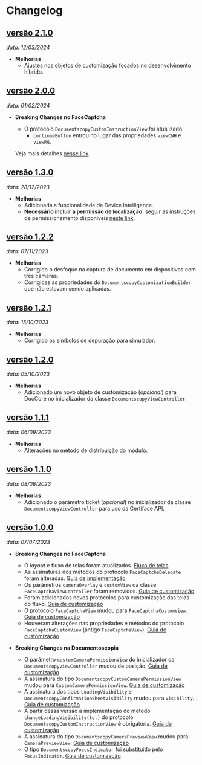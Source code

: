 # Changelog

## [versão 2.1.0](https://github.com/oititec/ios-modules-2d/releases/tag/2.1.0)
_data: 12/03/2024_

- **Melhorias**
    - Ajustes nos objetos de customização focados no desenvolvimento híbrido.

## [versão 2.0.0](https://github.com/oititec/ios-modules-2d/releases/tag/2.0.0)
_data: 01/02/2024_

- **Breaking Changes no FaceCaptcha**
    - O protocolo `DocumentscopyCustomInstructionView` foi atualizado. 
      - `continueButton` entrou no lugar das propriedades `viewCNH` e `viewRG`.
  
    Veja mais detalhes [nesse link](https://devcenter.certiface.io/docs/customizacao-doccore-ios#1-tela-inicial)

## [versão 1.3.0](https://github.com/oititec/ios-modules-2d/releases/tag/1.3.0)
_data: 28/12/2023_

- **Melhorias**
    - Adicionada a funcionalidade de Device Intelligence.
    - **Necessário incluir a permissão de localização**: seguir as instruções de permissionamento disponíveis [neste link](https://devcenter.certiface.io/docs/guia-de-instalacao-ios#permiss%C3%B5es-de-acesso).

## [versão 1.2.2](https://github.com/oititec/ios-modules-2d/releases/tag/1.2.2)
_data: 07/11/2023_

- **Melhorias**
    - Corrigido o desfoque na captura de documento em dispositivos com três câmeras.
    - Corrigidas as propriedades do `DocumentscopyCustomizationBuilder` que não estavam sendo aplicadas.

## [versão 1.2.1](https://github.com/oititec/ios-modules-2d/releases/tag/1.2.1)
_data: 15/10/2023_

- **Melhorias**
    - Corrigido os símbolos de depuração para simulador.

## [versão 1.2.0](https://github.com/oititec/ios-modules-2d/releases/tag/1.2.0)
_data: 05/10/2023_

- **Melhorias**
    - Adicionado um novo objeto de customização (_opcional_) para DocCore no inicializador da classe `DocumentscopyViewController`.

## [versão 1.1.1](https://github.com/oititec/ios-modules-2d/releases/tag/1.1.1)
_data: 06/09/2023_

- **Melhorias**
    - Alterações no método de distribuição do módulo.

## [versão 1.1.0](https://github.com/oititec/ios-modules-2d/releases/tag/1.1.0)
_data: 08/08/2023_

- **Melhorias**
    - Adicionado o parâmetro ticket (_opcional_) no inicializador da classe `DocumentscopyViewController` para uso da Certiface API.

## [versão 1.0.0](https://github.com/oititec/ios-modules-2d/releases/tag/1.0.0)
_data: 07/07/2023_

- **Breaking Changes no FaceCaptcha**
    - O *layout* e fluxo de telas foram atualizados. [Fluxo de telas](../../FaceCaptcha/FaceCaptcha-ScreensFlow.md)
    - As assinaturas dos métodos do protocolo `FaceCaptchaDelegate` foram alteradas. [Guia de implementação](../../FaceCaptcha/FaceCaptcha-Implementation.md)
    - Os parâmetros `cameraOverlay` e `customView` da classe `FaceCaptchaViewController` foram removidos. [Guia de customização](../../FaceCaptcha/FaceCaptcha-Customization.md)
    - Foram adicionados novos protocolos para customização das telas do fluxo. [Guia de customização](../../FaceCaptcha/FaceCaptcha-Customization.md)
    - O protocolo `FaceCaptchaView` mudou para `FaceCaptchaCustomView`. [Guia de customização](../../FaceCaptcha/FaceCaptcha-Customization.md)
    - Houveram alterações nas propriedades e métodos do protocolo `FaceCaptchaCustomView` (antigo `FaceCaptchaView`). [Guia de customização](../../FaceCaptcha/FaceCaptcha-Customization.md)

- **Breaking Changes na Documentoscopia**
    - O parâmetro `customCameraPermissionView` do inicializador da `DocumentscopyViewController` mudou de posição. [Guia de customização](../../Documentscopy/Documentscopy-Customization.md)
    - A assinatura do tipo ``DocumentscopyCustomCameraPermissionView`` mudou para ``CustomCameraPermissionView``. [Guia de customização](../../Documentscopy/Documentscopy-Customization.md)
    - A assinatura dos tipos ``LoadingVisibility`` e ``DocumentscopyConfirmationSheetVisibility`` mudou para ``Visibility``. [Guia de customização](../../Documentscopy/Documentscopy-Customization.md)
    - A partir dessa versão a implementação do método `changeLoadingVisibility(to:)` do protocolo ``DocumentscopyCustomInstructionView`` é obrigatória. [Guia de customização](../../Documentscopy/Documentscopy-Customization.md)
    - A assinatura do tipo ``DocumentscopyCameraPreviewView`` mudou para ``CameraPreviewView``. [Guia de customização](../../Documentscopy/Documentscopy-Customization.md)
    - O tipo ``DocumentscopyFocusIndicator`` foi substituído pelo ``FocusIndicator``. [Guia de customização](../../Documentscopy/Documentscopy-Customization.md)
